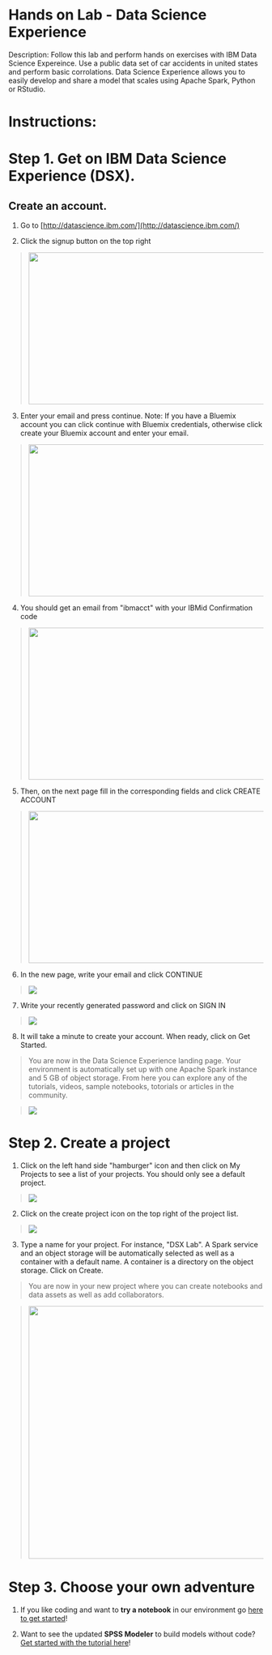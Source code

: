 # Hands on Lab - Data Science Experience

Description: Follow this lab and perform hands on exercises with IBM Data Science Expereince. Use a public data set of car accidents in united states and perform basic corrolations. Data Science Experience allows you to easily develop and share a model that scales using Apache Spark, Python or RStudio.

# Instructions:

# Step 1. Get on IBM Data Science Experience (DSX).
## Create an account.

1.  Go to [http://datascience.ibm.com/](http://datascience.ibm.com/)

2.  Click the signup button on the top right

> <img src="https://raw.githubusercontent.com/IBMDataScience/Strata2017/master/images/DSX%20Sign%20Up.png" width="624" height="300">

3. Enter your email and press continue. Note: If you have a Bluemix account you can click continue with Bluemix credentials, otherwise click create your Bluemix account and enter your email.

> <img src="https://raw.githubusercontent.com/IBMDataScience/Strata2017/master/images/Enter%20Email.png" width="624" height="300">

4. You should get an email from "ibmacct" with your IBMid Confirmation code

 >  <img src="https://github.com/IBMDataScience/wow-lab-to-production/blob/master/images/confirmation-code.png?raw=true" width="624" height="300">

5. Then, on the next page fill in the corresponding fields and click CREATE ACCOUNT

 > <img src="https://raw.githubusercontent.com/IBMDataScience/Strata2017/master/images/Enter.png" width="624" height="300"/>

6. In the new page, write your email and click CONTINUE

 >  <img src="https://github.com/IBMDataScience/wow-lab-to-production/blob/master/images/enter-email.png?raw=true"/>

7. Write your recently generated password and click on SIGN IN

 >  <img src="https://github.com/IBMDataScience/wow-lab-to-production/blob/master/images/enter-password.png?raw=true"/>

8. It will take a minute to create your account. When ready, click on Get Started.

 > You are now in the Data Science Experience landing page. Your environment is automatically set up with one Apache Spark instance and 5 GB of object storage. From here you can explore any of the tutorials, videos, sample notebooks, totorials or articles in the community.

>  <img src="https://github.com/IBMDataScience/wow-lab-to-production/blob/master/images/landing.png?raw=true"/>

# Step 2. Create a project

1. Click on the left hand side "hamburger" icon and then click on My Projects to see a list of your projects. You should only see a default project.

 >  <img src="https://github.com/IBMDataScience/wow-lab-to-production/blob/master/images/my-projects.png?raw=true"/>

2. Click on the create project icon on the top right of the project list.

 >  <img src="https://github.com/IBMDataScience/wow-lab-to-production/blob/master/images/create-new-project.png?raw=true" />

3. Type a name for your project. For instance, "DSX Lab". A Spark service and an object storage will be automatically selected as well as a container with a default name. A container is a directory on the object storage. Click on Create.

 > You are now in your new project where you can create notebooks and data assets as well as add collaborators.

 >  <img src="https://github.com/IBMDataScience/wow-lab-to-production/blob/master/images/create-project.png?raw=true" width="512" height="499" />

# Step 3. Choose your own adventure

1. If you like coding and want to **try a notebook** in our environment go [here to get started](https://github.com/IBMDataScience/Strata2018/tree/master/Jupyter%20Notebook)!

2. Want to see the updated **SPSS Modeler** to build models without code?  [Get started with the tutorial here](https://github.com/IBMDataScience/Strata2018/tree/master/SPSS%20Modeler%20Flow)!
